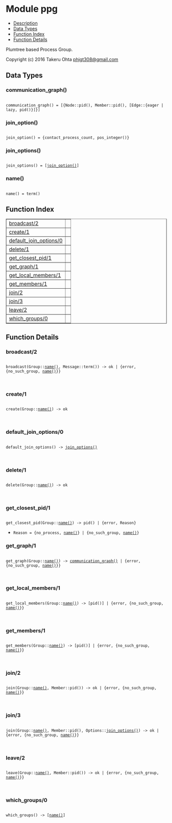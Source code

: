 

# Module ppg #
* [Description](#description)
* [Data Types](#types)
* [Function Index](#index)
* [Function Details](#functions)

Plumtree based Process Group.

Copyright (c) 2016 Takeru Ohta <phjgt308@gmail.com>

<a name="types"></a>

## Data Types ##




### <a name="type-communication_graph">communication_graph()</a> ###


<pre><code>
communication_graph() = [{Node::pid(), Member::pid(), [Edge::{eager | lazy, pid()}]}]
</code></pre>




### <a name="type-join_option">join_option()</a> ###


<pre><code>
join_option() = {contact_process_count, pos_integer()}
</code></pre>




### <a name="type-join_options">join_options()</a> ###


<pre><code>
join_options() = [<a href="#type-join_option">join_option()</a>]
</code></pre>




### <a name="type-name">name()</a> ###


<pre><code>
name() = term()
</code></pre>

<a name="index"></a>

## Function Index ##


<table width="100%" border="1" cellspacing="0" cellpadding="2" summary="function index"><tr><td valign="top"><a href="#broadcast-2">broadcast/2</a></td><td></td></tr><tr><td valign="top"><a href="#create-1">create/1</a></td><td></td></tr><tr><td valign="top"><a href="#default_join_options-0">default_join_options/0</a></td><td></td></tr><tr><td valign="top"><a href="#delete-1">delete/1</a></td><td></td></tr><tr><td valign="top"><a href="#get_closest_pid-1">get_closest_pid/1</a></td><td></td></tr><tr><td valign="top"><a href="#get_graph-1">get_graph/1</a></td><td></td></tr><tr><td valign="top"><a href="#get_local_members-1">get_local_members/1</a></td><td></td></tr><tr><td valign="top"><a href="#get_members-1">get_members/1</a></td><td></td></tr><tr><td valign="top"><a href="#join-2">join/2</a></td><td></td></tr><tr><td valign="top"><a href="#join-3">join/3</a></td><td></td></tr><tr><td valign="top"><a href="#leave-2">leave/2</a></td><td></td></tr><tr><td valign="top"><a href="#which_groups-0">which_groups/0</a></td><td></td></tr></table>


<a name="functions"></a>

## Function Details ##

<a name="broadcast-2"></a>

### broadcast/2 ###

<pre><code>
broadcast(Group::<a href="#type-name">name()</a>, Message::term()) -&gt; ok | {error, {no_such_group, <a href="#type-name">name()</a>}}
</code></pre>
<br />

<a name="create-1"></a>

### create/1 ###

<pre><code>
create(Group::<a href="#type-name">name()</a>) -&gt; ok
</code></pre>
<br />

<a name="default_join_options-0"></a>

### default_join_options/0 ###

<pre><code>
default_join_options() -&gt; <a href="#type-join_options">join_options()</a>
</code></pre>
<br />

<a name="delete-1"></a>

### delete/1 ###

<pre><code>
delete(Group::<a href="#type-name">name()</a>) -&gt; ok
</code></pre>
<br />

<a name="get_closest_pid-1"></a>

### get_closest_pid/1 ###

<pre><code>
get_closest_pid(Group::<a href="#type-name">name()</a>) -&gt; pid() | {error, Reason}
</code></pre>

<ul class="definitions"><li><code>Reason = {no_process, <a href="#type-name">name()</a>} | {no_such_group, <a href="#type-name">name()</a>}</code></li></ul>

<a name="get_graph-1"></a>

### get_graph/1 ###

<pre><code>
get_graph(Group::<a href="#type-name">name()</a>) -&gt; <a href="#type-communication_graph">communication_graph()</a> | {error, {no_such_group, <a href="#type-name">name()</a>}}
</code></pre>
<br />

<a name="get_local_members-1"></a>

### get_local_members/1 ###

<pre><code>
get_local_members(Group::<a href="#type-name">name()</a>) -&gt; [pid()] | {error, {no_such_group, <a href="#type-name">name()</a>}}
</code></pre>
<br />

<a name="get_members-1"></a>

### get_members/1 ###

<pre><code>
get_members(Group::<a href="#type-name">name()</a>) -&gt; [pid()] | {error, {no_such_group, <a href="#type-name">name()</a>}}
</code></pre>
<br />

<a name="join-2"></a>

### join/2 ###

<pre><code>
join(Group::<a href="#type-name">name()</a>, Member::pid()) -&gt; ok | {error, {no_such_group, <a href="#type-name">name()</a>}}
</code></pre>
<br />

<a name="join-3"></a>

### join/3 ###

<pre><code>
join(Group::<a href="#type-name">name()</a>, Member::pid(), Options::<a href="#type-join_options">join_options()</a>) -&gt; ok | {error, {no_such_group, <a href="#type-name">name()</a>}}
</code></pre>
<br />

<a name="leave-2"></a>

### leave/2 ###

<pre><code>
leave(Group::<a href="#type-name">name()</a>, Member::pid()) -&gt; ok | {error, {no_such_group, <a href="#type-name">name()</a>}}
</code></pre>
<br />

<a name="which_groups-0"></a>

### which_groups/0 ###

<pre><code>
which_groups() -&gt; [<a href="#type-name">name()</a>]
</code></pre>
<br />


